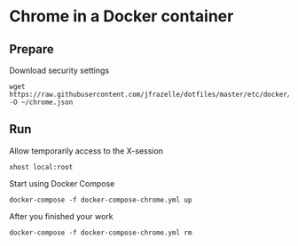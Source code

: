 # Chrome in a Docker container

## Prepare

Download security settings 

```
wget https://raw.githubusercontent.com/jfrazelle/dotfiles/master/etc/docker/seccomp/chrome.json -O ~/chrome.json
```

## Run

Allow temporarily access to the X-session

```
xhost local:root
```

Start using Docker Compose

```
docker-compose -f docker-compose-chrome.yml up
```

After you finished your work

```
docker-compose -f docker-compose-chrome.yml rm
```
